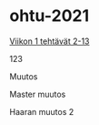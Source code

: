 # ohtu-2021

[Viikon 1 tehtävät 2-13](https://github.com/Veikkosuhonen/ohtu-2021-viikko1/blob/master/README.md)

123

Muutos


Master muutos

Haaran muutos 2

